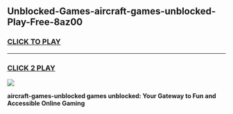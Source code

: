 
## Unblocked-Games-aircraft-games-unblocked-Play-Free-8az00
<h3>
<a href="https://premium76.site?title=aircraft-games-unblocked&ref=15A">CLICK TO PLAY</a></h3>
<hr>

<h3>
<a href="https://premium76.site?title=aircraft-games-unblocked&ref=15A">CLICK 2 PLAY</a>
  
</h3>

<a href="https://premium76.site?title=aircraft-games-unblocked&ref=15A"><img src="https://clearcache.store/games.png"></a>


**aircraft-games-unblocked games unblocked: Your Gateway to Fun and Accessible Online Gaming**
